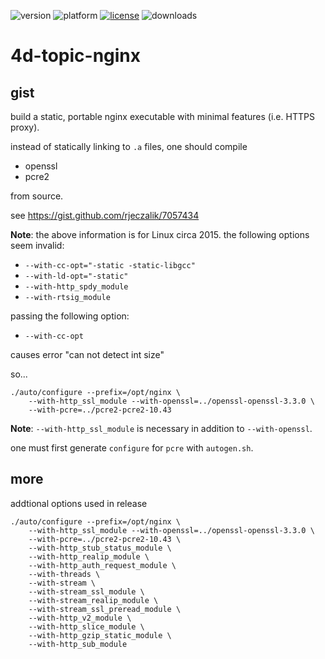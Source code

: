 ![version](https://img.shields.io/badge/version-20%2B-E23089)
![platform](https://img.shields.io/static/v1?label=platform&message=mac-intel%20|%20mac-arm%20|%20win-64&color=blue)
[![license](https://img.shields.io/github/license/miyako/4d-topic-nginx)](LICENSE)
![downloads](https://img.shields.io/github/downloads/miyako/4d-topic-nginx/total)

# 4d-topic-nginx

## gist

build a static, portable nginx executable with minimal features (i.e. HTTPS proxy).

instead of statically linking to `.a` files, one should compile 

* openssl
* pcre2

from source.

see https://gist.github.com/rjeczalik/7057434

**Note**: the above information is for Linux circa 2015. the following options seem invalid:

* `--with-cc-opt="-static -static-libgcc"`
* `--with-ld-opt="-static"`
* `--with-http_spdy_module`
* `--with-rtsig_module`

passing the following option:

* `--with-cc-opt`

causes error "can not detect int size"

so...

```
./auto/configure --prefix=/opt/nginx \
    --with-http_ssl_module --with-openssl=../openssl-openssl-3.3.0 \
    --with-pcre=../pcre2-pcre2-10.43
```

**Note**: `--with-http_ssl_module` is necessary in addition to `--with-openssl`.

one must first generate `configure` for `pcre` with `autogen.sh`.

## more

addtional options used in release

```
./auto/configure --prefix=/opt/nginx \
    --with-http_ssl_module --with-openssl=../openssl-openssl-3.3.0 \
    --with-pcre=../pcre2-pcre2-10.43 \
    --with-http_stub_status_module \
    --with-http_realip_module \
    --with-http_auth_request_module \
    --with-threads \
    --with-stream \
    --with-stream_ssl_module \
    --with-stream_realip_module \
    --with-stream_ssl_preread_module \
    --with-http_v2_module \
    --with-http_slice_module \
    --with-http_gzip_static_module \
    --with-http_sub_module
```
